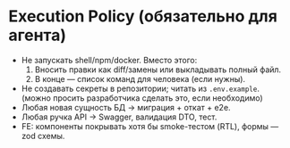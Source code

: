 # Execution Policy (обязательно для агента)

- Не запускать shell/npm/docker. Вместо этого:
  1) Вносить правки как diff/замены или выкладывать полный файл.
  2) В конце — список команд для человека (если нужны).
- Не создавать секреты в репозитории; читать из `.env.example`. (можно просить разработчика сделать это, если необходимо)
- Любая новая сущность БД → миграция + откат + e2e.
- Любая ручка API → Swagger, валидация DTO, тест.
- FE: компоненты покрывать хотя бы smoke-тестом (RTL), формы — zod схемы.
